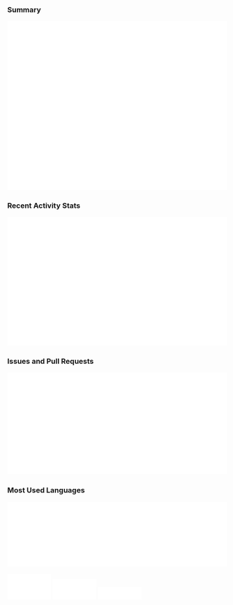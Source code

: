 ### Summary
![Metrics](/github-metrics.svg)
### Recent Activity Stats
![Recent activity charts](/metrics.plugin.habits.charts.svg)
### Issues and Pull Requests
![Issues and PRs](/metrics.plugin.followup.indepth.svg)
### Most Used Languages
![Most used languages](/metrics.plugin.languages.indepth.svg)
<p float="left">
  <img src="/metrics.plugin.habits.charts.svg" width="100" />
  <img src="/metrics.plugin.followup.indepth.svg" width="100" /> 
  <img src="/metrics.plugin.languages.indepth.svg" width="100" />
</p>

<!--
**nissou91/nissou91** is a ✨ _special_ ✨ repository because its `README.md` (this file) appears on your GitHub profile.

Here are some ideas to get you started:

- 🔭 I’m currently working on ...
- 🌱 I’m currently learning ...
- 👯 I’m looking to collaborate on ...
- 🤔 I’m looking for help with ...
- 💬 Ask me about ...
- 📫 How to reach me: ...
- 😄 Pronouns: ...
- ⚡ Fun fact: ...
-->

